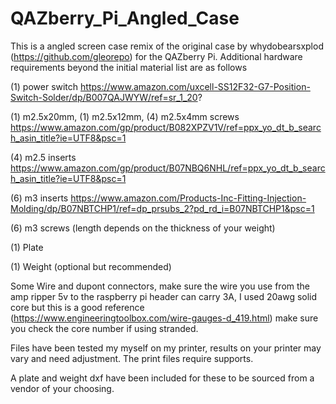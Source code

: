 # QAZberry_Pi_Angled_Case

This is a  angled screen case remix of the original case by whydobearsxplod (https://github.com/gleorepo) for the QAZberry Pi. Additional hardware requirements beyond the initial material list are as follows

(1) power switch https://www.amazon.com/uxcell-SS12F32-G7-Position-Switch-Solder/dp/B007QAJWYW/ref=sr_1_20?

(1) m2.5x20mm, (1) m2.5x12mm, (4) m2.5x4mm screws https://www.amazon.com/gp/product/B082XPZV1V/ref=ppx_yo_dt_b_search_asin_title?ie=UTF8&psc=1

(4) m2.5 inserts https://www.amazon.com/gp/product/B07NBQ6NHL/ref=ppx_yo_dt_b_search_asin_title?ie=UTF8&psc=1

(6) m3 inserts https://www.amazon.com/Products-Inc-Fitting-Injection-Molding/dp/B07NBTCHP1/ref=dp_prsubs_2?pd_rd_i=B07NBTCHP1&psc=1

(6) m3 screws (length depends on the thickness of your weight)

(1) Plate

(1) Weight (optional but recommended)

Some Wire and dupont connectors, make sure the wire you use from the amp ripper 5v to the raspberry pi header can carry 3A, I used 20awg solid core but this is a good reference (https://www.engineeringtoolbox.com/wire-gauges-d_419.html) make sure you check the core number if using stranded.

Files have been tested my myself on my printer, results on your printer may vary and need adjustment. The print files require supports.

A plate and weight dxf have been included for these to be sourced from a vendor of your choosing.
